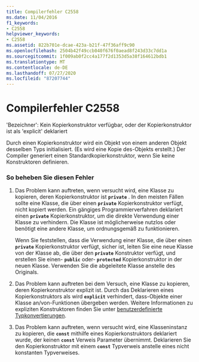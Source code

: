 ```yaml
---
title: Compilerfehler C2558
ms.date: 11/04/2016
f1_keywords:
- C2558
helpviewer_keywords:
- C2558
ms.assetid: 822b701e-dcae-423a-b21f-47f36aff9c90
ms.openlocfilehash: 2504b42f49ccb040f676f0aead8f243d33c7dd1a
ms.sourcegitcommit: 1f009ab0f2cc4a177f2d1353d5a38f164612bdb1
ms.translationtype: MT
ms.contentlocale: de-DE
ms.lasthandoff: 07/27/2020
ms.locfileid: "87207744"
---
```

# <a name="compiler-error-c2558"></a>Compilerfehler C2558

'Bezeichner': Kein Kopierkonstruktor verfügbar, oder der Kopierkonstruktor ist als 'explicit' deklariert

Durch einen Kopierkonstruktor wird ein Objekt von einem anderen Objekt desselben Typs initialisiert. (Es wird eine Kopie des-Objekts erstellt.) Der Compiler generiert einen Standardkopierkonstruktor, wenn Sie keine Konstruktoren definieren.

### <a name="to-fix-this-error"></a>So beheben Sie diesen Fehler

1. Das Problem kann auftreten, wenn versucht wird, eine Klasse zu kopieren, deren Kopierkonstruktor ist **`private`** . In den meisten Fällen sollte eine Klasse, die über einen **`private`** Kopierkonstruktor verfügt, nicht kopiert werden. Ein gängiges Programmierverfahren deklariert einen **`private`** Kopierkonstruktor, um die direkte Verwendung einer Klasse zu verhindern. Die Klasse ist möglicherweise nutzlos oder benötigt eine andere Klasse, um ordnungsgemäß zu funktionieren.

   Wenn Sie feststellen, dass die Verwendung einer Klasse, die über einen **`private`** Kopierkonstruktor verfügt, sicher ist, leiten Sie eine neue Klasse von der Klasse ab, die über den **`private`** Konstruktor verfügt, und erstellen Sie einen- **`public`** oder- **`protected`** Kopierkonstruktor in der neuen Klasse. Verwenden Sie die abgeleitete Klasse anstelle des Originals.

1. Das Problem kann auftreten bei dem Versuch, eine Klasse zu kopieren, deren Kopierkonstruktor explizit ist. Durch das Deklarieren eines Kopierkonstruktors als wird **`explicit`** verhindert, dass-Objekte einer Klasse an/von-Funktionen übergeben werden. Weitere Informationen zu expliziten Konstruktoren finden Sie unter [benutzerdefinierte Typkonvertierungen](../../cpp/user-defined-type-conversions-cpp.md).

1. Das Problem kann auftreten, wenn versucht wird, eine Klasseninstanz zu kopieren, die **`const`** mithilfe eines Kopierkonstruktors deklariert wurde, der keinen **`const`** Verweis Parameter übernimmt. Deklarieren Sie den Kopierkonstruktor mit einem **`const`** Typverweis anstelle eines nicht konstanten Typverweises.

